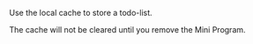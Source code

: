 Use the local cache to store a todo-list.

The cache will not be cleared until you remove the Mini Program.